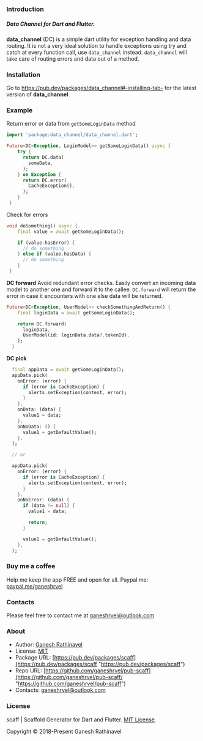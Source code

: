 ### Introduction

##### Data Channel for Dart and Flutter.

**data_channel** (DC) is a simple dart utility for exception handling and data routing.
It is not a very ideal solution to handle exceptions using try and catch at every function call, use `data_channel` instead. `data_channel` will take care of routing errors and data out of a method.

### Installation

Go to https://pub.dev/packages/data_channel#-installing-tab- for the latest version of **data_channel**

### Example

Return error or data from `getSomeLoginData` method
```dart
import 'package:data_channel/data_channel.dart';

Future<DC<Exception, LoginModel>> getSomeLoginData() async {
    try {
      return DC.data(
        someData,
      );
    } on Exception {
      return DC.error(
        CacheException(),
      );
    }
 }
```

Check for errors

```dart
void doSomething() async {
    final value = await getSomeLoginData();

    if (value.hasError) {
      // do something
    } else if (value.hasData) {
      // do something
    }
 }
```

**DC forward**
Avoid redundant error checks. Easily convert an incoming data model to another one and forward it to the callee. `DC.forward` will return the error in case it encounters with one else data will be returned.
```dart
Future<DC<Exception, UserModel>> checkSomethingAndReturn() {
    final loginData = await getSomeLoginData();

    return DC.forward(
      loginData,
      UserModel(id: loginData.data?.tokenId),
    );
  }
```

**DC pick**

```dart
  final appData = await getSomeLoginData();
  appData.pick(
    onError: (error) {
      if (error is CacheException) {
        alerts.setException(context, error);
      }
    },
    onData: (data) {
      value1 = data;
    },
    onNoData: () {
      value1 = getDefaultValue();
    },
  );

  // or

  appData.pick(
    onError: (error) {
      if (error is CacheException) {
        alerts.setException(context, error);
      }
    },
    onNoError: (data) {
      if (data != null) {
        value1 = data;

        return;
      }

      value1 = getDefaultValue();
    },
  );
```


### Buy me a coffee
Help me keep the app FREE and open for all.
Paypal me: [paypal.me/ganeshrvel](https://paypal.me/ganeshrvel "paypal.me/ganeshrvel")

### Contacts
Please feel free to contact me at ganeshrvel@outlook.com

### About

- Author: [Ganesh Rathinavel](https://www.linkedin.com/in/ganeshrvel "Ganesh Rathinavel")
- License: [MIT](https://github.com/ganeshrvel/openmtp/blob/master/LICENSE "MIT")
- Package URL: [https://pub.dev/packages/scaff](https://pub.dev/packages/scaff "https://pub.dev/packages/scaff")
- Repo URL: [https://github.com/ganeshrvel/pub-scaff](https://github.com/ganeshrvel/pub-scaff/ "https://github.com/ganeshrvel/pub-scaff")
- Contacts: ganeshrvel@outlook.com

### License
scaff | Scaffold Generator for Dart and Flutter. [MIT License](https://github.com/ganeshrvel/pub-scaff/blob/master/LICENSE "MIT License").

Copyright © 2018-Present Ganesh Rathinavel
